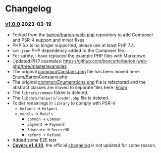 # Changelog

### [v1.0.0](https://github.com/bencurio/barion-web-php/releases/tag/v1.0.0) 2023-03-19
- Forked from the [barion/barion-web-php](https://github.com/barion/barion-web-php) repository to add Composer and PSR-4 support and minor fixes.
- PHP 5.x is no longer supported, please use at least PHP 7.4.
- `ext-json` PHP dependency added to the Composer file.
- For safety, I have replaced the example PHP files with Markdown.
- Updated PHP examples: https://github.com/bencurio/barion-web-php/tree/master/examples
- The original [common/Constans.php](https://github.com/barion/barion-web-php/blob/master/library/common/Constants.php) file has been moved here: [Enum/BarionConstans.php](https://github.com/bencurio/barion-web-php/blob/master/library/Enum/BarionConstants.php)
- The original [common/Enumerations.php](https://github.com/barion/barion-web-php/blob/master/library/common/Enumerations.php) file is refactored and the abstract classes are moved to separate files here: [Enum](https://github.com/bencurio/barion-web-php/blob/master/library/Enum)
- The `library/common` folder is deleted.
- The `library/helpers/loader.php` file is deleted.
- Folder renamings in `library` to comply with PSR-4
  - `helpers` → `Helpers`
  - `models` → `Models`
    - `common` → `Common`
    - `payment` → `Payment`
    - `3dsecure` → `Secure3D`
    - `refund` → `Refund`
- Added some E2E test
- **[Covers v1.4.10](https://github.com/bencurio/barion-web-php#version-history)**, the official [changelog](https://github.com/barion/barion-web-php#version-history) is not updated for some reason.